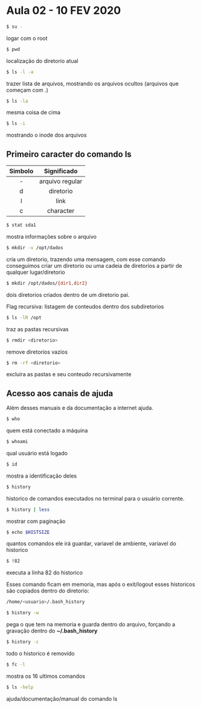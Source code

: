 # Aula 02 - 10 FEV 2020

```bash
$ su -
```

logar com o root

```bash
$ pwd
```

localização do diretorio atual

```bash
$ ls -l -a
```
trazer lista de arquivos, mostrando os arquivos ocultos (arquivos que começam com .)

```bash
$ ls -la
```

mesma coisa de cima

```bash
$ ls -i
```

mostrando o inode dos arquivos

## Primeiro caracter do comando ls

|Simbolo|Significado|
|:-:|:-:|
|-|arquivo regular|
|d| diretorio|
|l| link|
|c|character|

```bash
$ stat sda1
```
mostra informações sobre o arquivo

```bash
$ mkdir -v /opt/dados
```

cria um diretorio, trazendo uma mensagem, com esse comando conseguimos criar um diretorio ou uma cadeia de diretorios a partir de qualquer lugar/diretorio

```bash
$ mkdir /opt/dados/{dir1,dir2}
```

dois diretorios criados dentro de um diretorio pai.

Flag recursiva: listagem de conteudos dentro dos subdiretorios

```bash
$ ls -lR /opt
```

traz as pastas recursivas

```bash
$ rmdir <diretorio>
```

remove diretorios vazios

```bash
$ rm -rf <diretorio>
```

excluira as pastas e seu conteudo recursivamente

## Acesso aos canais de ajuda

Além desses manuais e da documentação a internet ajuda.

```bash
$ who
```

quem está conectado a máquina

```bash
$ whoami
```

qual usuário está logado

```bash
$ id
```

mostra a identificação deles

```bash
$ history
```

historico de comandos executados no terminal para o usuário corrente.

```bash
$ history | less
```

mostrar com paginação

```bash
$ echo $HISTSIZE
```

quantos comandos ele irá guardar, variavel de ambiente, variavel do historico

```bash
$ !82
```

executa a linha 82 do historico

Esses comando ficam em memoria, mas após o exit/logout esses historicos são copiados dentro do diretorio: 

```bash
/home/<usuario>/.bash_history
```

```bash
$ history -w
```

pega o que tem na memoria e guarda dentro do arquivo, forçando a gravação dentro do **~/.bash_history**

```bash
$ history -c
```

todo o historico é removido

```bash
$ fc -l
```

mostra os 16 ultimos comandos

```bash
$ ls -help
```

ajuda/documentação/manual do comando ls




